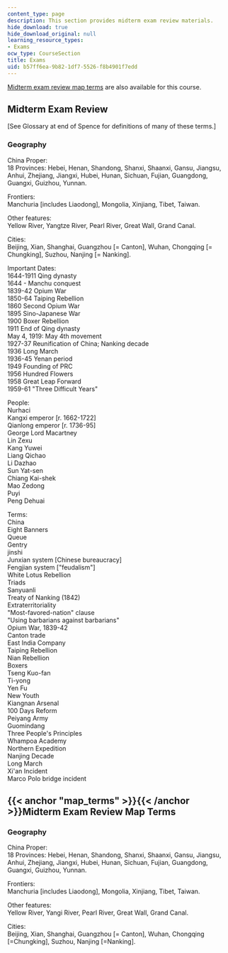 ```yaml
---
content_type: page
description: This section provides midterm exam review materials.
hide_download: true
hide_download_original: null
learning_resource_types:
- Exams
ocw_type: CourseSection
title: Exams
uid: b57ff6ea-9b82-1df7-5526-f8b4901f7edd
---
```


[Midterm exam review map terms](#map_terms) are also available for this course.

Midterm Exam Review
-------------------

\[See Glossary at end of Spence for definitions of many of these terms.\]

### Geography

China Proper:  
18 Provinces: Hebei, Henan, Shandong, Shanxi, Shaanxi, Gansu, Jiangsu, Anhui, Zhejiang, Jiangxi, Hubei, Hunan, Sichuan, Fujian, Guangdong, Guangxi, Guizhou, Yunnan.

Frontiers:  
Manchuria \[includes Liaodong\], Mongolia, Xinjiang, Tibet, Taiwan.

Other features:  
Yellow River, Yangtze River, Pearl River, Great Wall, Grand Canal.

Cities:  
Beijing, Xian, Shanghai, Guangzhou \[= Canton\], Wuhan, Chongqing \[= Chungking\], Suzhou, Nanjing \[= Nanking\].

Important Dates:  
1644-1911 Qing dynasty  
1644 - Manchu conquest  
1839-42 Opium War  
1850-64 Taiping Rebellion  
1860 Second Opium War  
1895 Sino-Japanese War  
1900 Boxer Rebellion  
1911 End of Qing dynasty  
May 4, 1919: May 4th movement  
1927-37 Reunification of China; Nanking decade  
1936 Long March  
1936-45 Yenan period  
1949 Founding of PRC  
1956 Hundred Flowers  
1958 Great Leap Forward  
1959-61 "Three Difficult Years"

People:  
Nurhaci  
Kangxi emperor \[r. 1662-1722\]  
Qianlong emperor \[r. 1736-95\]  
George Lord Macartney  
Lin Zexu  
Kang Yuwei  
Liang Qichao  
Li Dazhao  
Sun Yat-sen  
Chiang Kai-shek  
Mao Zedong  
Puyi  
Peng Dehuai

Terms:  
China  
Eight Banners  
Queue  
Gentry  
jinshi  
Junxian system \[Chinese bureaucracy\]  
Fengjian system \["feudalism"\]  
White Lotus Rebellion  
Triads  
Sanyuanli  
Treaty of Nanking (1842)  
Extraterritoriality  
"Most-favored-nation" clause  
"Using barbarians against barbarians"  
Opium War, 1839-42  
Canton trade  
East India Company  
Taiping Rebellion  
Nian Rebellion  
Boxers  
Tseng Kuo-fan  
Ti-yong  
Yen Fu  
New Youth  
Kiangnan Arsenal  
100 Days Reform  
Peiyang Army  
Guomindang  
Three People's Principles  
Whampoa Academy  
Northern Expedition  
Nanjing Decade  
Long March  
Xi'an Incident  
Marco Polo bridge incident

{{< anchor "map_terms" >}}{{< /anchor >}}Midterm Exam Review Map Terms
----------------------------------------------------------------------

### Geography

China Proper:  
18 Provinces: Hebei, Henan, Shandong, Shanxi, Shaanxi, Gansu, Jiangsu, Anhui, Zhejiang, Jiangxi, Hubei, Hunan, Sichuan, Fujian, Guangdong, Guangxi, Guizhou, Yunnan.

Frontiers:  
Manchuria \[includes Liaodong\], Mongolia, Xinjiang, Tibet, Taiwan.

Other features:  
Yellow River, Yangi River, Pearl River, Great Wall, Grand Canal.

Cities:  
Beijing, Xian, Shanghai, Guangzhou \[= Canton\], Wuhan, Chongqing \[=Chungking\], Suzhou, Nanjing \[=Nanking\].